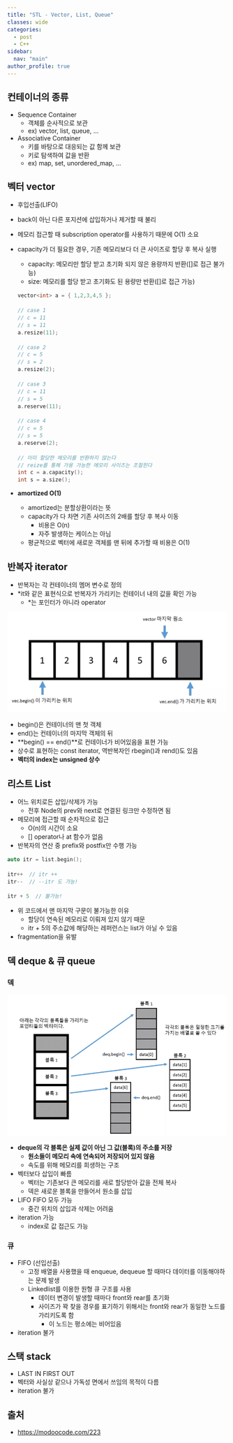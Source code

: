 ```yaml
---
title: "STL - Vector, List, Queue"
classes: wide
categories: 
  - post
  - C++
sidebar:
  nav: "main"
author_profile: true
---
```


## 컨테이너의 종류
* Sequence Container
  * 객체를 순사적으로 보관
  * ex) vector, list, queue, ...
* Associative Container
  * 키를 바탕으로 대응되는 값 함께 보관
  * 키로 탐색하여 값을 반환
  * ex) map, set, unordered_map, ...

## 벡터 vector
* 후입선출(LIFO)
* back이 아닌 다른 포지션에 삽입하거나 제거할 때 불리
* 메모리 접근할 때 subscription operator를 사용하기 때문에 O(1) 소요
* capacity가 더 필요한 경우, 기존 메모리보다 더 큰 사이즈로 할당 후 복사 실행
  * capacity: 메모리만 할당 받고 초기화 되지 않은 용량까지 반환([]로 접근 불가능)
  * size: 메모리를 할당 받고 초기화도 된 용량만 반환([]로 접근 가능)

  ```c++
  vector<int> a = { 1,2,3,4,5 };

  // case 1
  // c = 11
  // s = 11
  a.resize(11);

  // case 2
  // c = 5
  // s = 2
  a.resize(2);

  // case 3
  // c = 11
  // s = 5
  a.reserve(11);

  // case 4
  // c = 5
  // s = 5
  a.reserve(2);

  // 이미 할당한 메모리를 반환하지 않는다
  // reize를 통해 가용 가능한 메모리 사이즈는 조절힌다
  int c = a.capacity();
  int s = a.size();
  ```

* **amortized O(1)**
  * amortized는 분할상환이라는 뜻
  * capacity가 다 차면 기존 사이즈의 2배를 할당 후 복사 이동
    * 비용은 O(n)
    * 자주 발생하는 케이스는 아님
  * 평균적으로 벡터에 새로운 객체를 맨 뒤에 추가할 때 비용은 O(1)

## 반복자 iterator
* 반복자는 각 컨테이너의 멤머 변수로 정의
* *it와 같은 표현식으로 반복자가 가리키는 컨테이너 내의 값을 확인 가능
  * *는 포인터가 아니라 operator

![post_thumbnail](/assets/images/2165E44C595A970A1676B5.webp)

* begin()은 컨테이너의 맨 첫 객체
* end()는 컨테이너의 마지막 객체의 뒤
* **begin() == end()**로 컨테이너가 비어있음을 표현 가능
* 상수로 표현하는 const iterator, 역반복자인 rbegin()과 rend()도 있음
* **벡터의 index는 unsigned 상수**

## 리스트 List
* 어느 위치로든 삽입/삭제가 가능
  * 전후 Node의 prev와 next로 연결된 링크만 수정하면 됨
* 메모리에 접근할 때 순차적으로 접근
  * O(n)의 시간이 소요
  * [] operator나 at 함수가 없음
* 반복자의 연산 중 prefix와 postfix만 수행 가능

```c++
auto itr = list.begin();

itr++  // itr ++
itr--  // --itr 도 가능!

itr + 5  // 불가능!
```
* 위 코드에서 맨 마지막 구문이 불가능한 이유
  * 할당이 연속된 메모리로 이뤄져 있지 않기 때문
  * itr + 5의 주소값에 해당하는 레퍼런스는 list가 아닐 수 있음
* fragmentation을 유발

## 덱 deque & 큐 queue
### 덱
![post_thumbnail](/assets/images/245FC94C595B5F9B133E4E.webp)

* **deque의 각 블록은 실제 값이 아닌 그 값(블록)의 주소를 저장**
  * **원소들이 메모리 속에 연속되어 저장되어 있지 않음**
  * 속도를 위해 메모리를 희생하는 구조
* 벡터보다 삽입이 빠름
  * 벡터는 기존보다 큰 메모리를 새로 할당받아 값을 전체 복사
  * 덱은 새로운 블록을 만들어서 원소를 삽입
* LIFO FIFO 모두 가능
  * 중간 위치의 삽입과 삭제는 어려움
* iteration 가능
  * index로 값 접근도 가능

### 큐
* FIFO (선입선출)
  * 고정 배열을 사용했을 때 enqueue, dequeue 할 때마다 데이터를 이동해야하는 문제 발생
  * Linkedlist를 이용한 원형 큐 구조를 사용
    * 데이터 변경이 발생할 때마다 front와 rear를 초기화
    * 사이즈가 꽉 찾을 경우를 표기하기 위해서는 front와 rear가 동일한 노드를 가리키도록 함
      * 이 노드는 평소에는 비어있음
* iteration 불가

## 스택 stack
* LAST IN FIRST OUT
* 벡터와 사실상 같으나 가독성 면에서 쓰임의 목적이 다름
* iteration 불가

## 출처
* <https://modoocode.com/223>